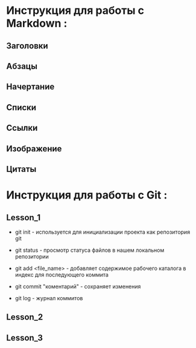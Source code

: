 # Инструкция для работы с Markdown :

## Заголовки 

## Абзацы

## Начертание

## Списки

## Ссылки

## Изображение

## Цитаты


# Инструкция для работы с Git :

## Lesson_1

* git init - используется для инициализации проекта как репозитория git

* git status - просмотр статуса файлов в нашем локальном репозитории

* git add <file_name> - добавляет содержимое рабочего каталога
в индекс для последующего коммита 

* git commit "коментарий" - сохраняет изменения


* git log - журнал коммитов



## Lesson_2

## Lesson_3
